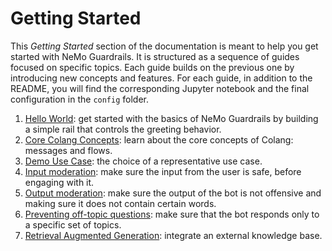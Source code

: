 # Getting Started

This *Getting Started* section of the documentation is meant to help you get started with NeMo Guardrails. It is structured as a sequence of guides focused on specific topics. Each guide builds on the previous one by introducing new concepts and features. For each guide, in addition to the README, you will find the corresponding Jupyter notebook and the final configuration in the `config` folder.

1. [Hello World](./1_hello_world/README.md): get started with the basics of NeMo Guardrails by building a simple rail that controls the greeting behavior.
2. [Core Colang Concepts](./2_core_colang_concepts/README.md): learn about the core concepts of Colang: messages and flows.
3. [Demo Use Case](./3_demo_use_case): the choice of a representative use case.
4. [Input moderation](./4_input_rails): make sure the input from the user is safe, before engaging with it.
5. [Output moderation](./5_output_rails): make sure the output of the bot is not offensive and making sure it does not contain certain words.
6. [Preventing off-topic questions](./6_topical_rails): make sure that the bot responds only to a specific set of topics.
7. [Retrieval Augmented Generation](./7_rag): integrate an external knowledge base.

